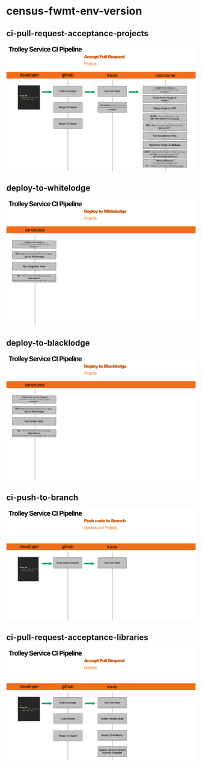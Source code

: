 # census-fwmt-env-version

## ci-pull-request-acceptance-projects
 
![](ci-pull-request-acceptance-projects.png "ci-pull-request-acceptance-projects")</kbd>

## deploy-to-whitelodge
 
![](deploy-to-whitelodge.png "deploy-to-whitelodge")

## deploy-to-blacklodge
 
![](deploy-to-blacklodge.png "deploy-to-blacklodge")

## ci-push-to-branch
 
![](ci-push-to-branch.png "ci-push-to-branch")

## ci-pull-request-acceptance-libraries
 
![](ci-pull-request-acceptance-libraries.png "ci-pull-request-acceptance-libraries")

